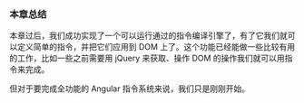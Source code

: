 ### 本章总结

本章过后，我们成功实现了一个可以运行通过的指令编译引擎了，有了它我们就可以定义简单的指令，并把它们应用到 DOM 上了。这个功能已经能做一些比较有用的工作，比如一些之前需要用 jQuery 来获取、操作 DOM 的操作我们就可以用指令来完成。

但对于要完成全功能的 Angular 指令系统来说，我们只是刚刚开始。